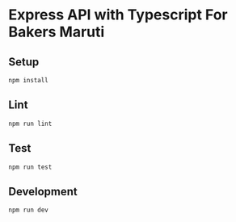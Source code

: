 # Express API with Typescript For Bakers Maruti


## Setup

```
npm install
```

## Lint

```
npm run lint
```

## Test

```
npm run test
```

## Development

```
npm run dev
```
